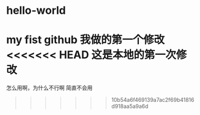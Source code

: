 # hello-world
my fist github
我做的第一个修改
<<<<<<< HEAD
这是本地的第一次修改
=======
怎么用啊，为什么不行啊
简直不会用
>>>>>>> 10b54a6f469139a7ac2f69b41816d918aa5a9a6d
